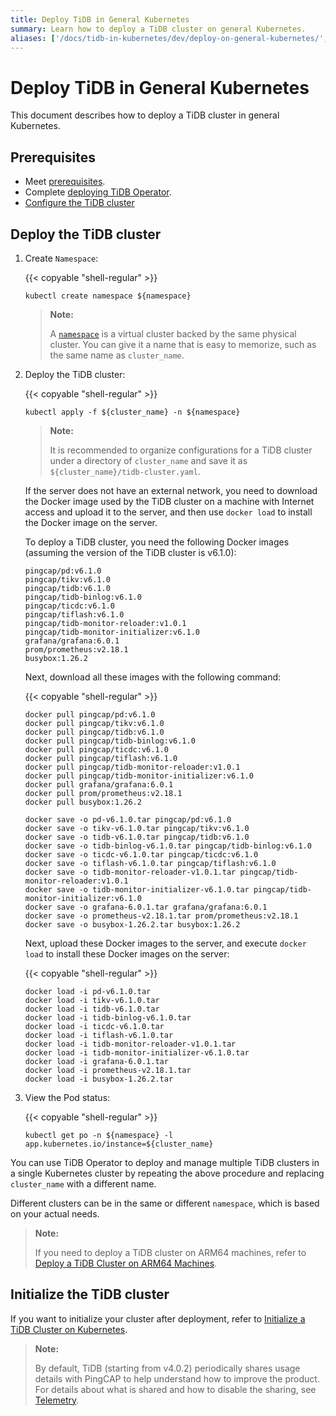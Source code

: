 ```yaml
---
title: Deploy TiDB in General Kubernetes
summary: Learn how to deploy a TiDB cluster on general Kubernetes.
aliases: ['/docs/tidb-in-kubernetes/dev/deploy-on-general-kubernetes/','/tidb-in-kubernetes/dev/deploy-tidb-enterprise-edition']
---
```


# Deploy TiDB in General Kubernetes

This document describes how to deploy a TiDB cluster in general Kubernetes.

## Prerequisites

- Meet [prerequisites](prerequisites.md).
- Complete [deploying TiDB Operator](deploy-tidb-operator.md).
- [Configure the TiDB cluster](configure-a-tidb-cluster.md)

## Deploy the TiDB cluster

1. Create `Namespace`:

    {{< copyable "shell-regular" >}}

    ``` shell
    kubectl create namespace ${namespace}
    ```

    > **Note:**
    >
    > A [`namespace`](https://kubernetes.io/docs/concepts/overview/working-with-objects/namespaces/) is a virtual cluster backed by the same physical cluster. You can give it a name that is easy to memorize, such as the same name as `cluster_name`.

2. Deploy the TiDB cluster:

    {{< copyable "shell-regular" >}}

    ``` shell
    kubectl apply -f ${cluster_name} -n ${namespace}
    ```

    > **Note:**
    >
    > It is recommended to organize configurations for a TiDB cluster under a directory of `cluster_name` and save it as `${cluster_name}/tidb-cluster.yaml`.

    If the server does not have an external network, you need to download the Docker image used by the TiDB cluster on a machine with Internet access and upload it to the server, and then use `docker load` to install the Docker image on the server.

    To deploy a TiDB cluster, you need the following Docker images (assuming the version of the TiDB cluster is v6.1.0):

    ```shell
    pingcap/pd:v6.1.0
    pingcap/tikv:v6.1.0
    pingcap/tidb:v6.1.0
    pingcap/tidb-binlog:v6.1.0
    pingcap/ticdc:v6.1.0
    pingcap/tiflash:v6.1.0
    pingcap/tidb-monitor-reloader:v1.0.1
    pingcap/tidb-monitor-initializer:v6.1.0
    grafana/grafana:6.0.1
    prom/prometheus:v2.18.1
    busybox:1.26.2
    ```

    Next, download all these images with the following command:

    {{< copyable "shell-regular" >}}

    ```shell
    docker pull pingcap/pd:v6.1.0
    docker pull pingcap/tikv:v6.1.0
    docker pull pingcap/tidb:v6.1.0
    docker pull pingcap/tidb-binlog:v6.1.0
    docker pull pingcap/ticdc:v6.1.0
    docker pull pingcap/tiflash:v6.1.0
    docker pull pingcap/tidb-monitor-reloader:v1.0.1
    docker pull pingcap/tidb-monitor-initializer:v6.1.0
    docker pull grafana/grafana:6.0.1
    docker pull prom/prometheus:v2.18.1
    docker pull busybox:1.26.2

    docker save -o pd-v6.1.0.tar pingcap/pd:v6.1.0
    docker save -o tikv-v6.1.0.tar pingcap/tikv:v6.1.0
    docker save -o tidb-v6.1.0.tar pingcap/tidb:v6.1.0
    docker save -o tidb-binlog-v6.1.0.tar pingcap/tidb-binlog:v6.1.0
    docker save -o ticdc-v6.1.0.tar pingcap/ticdc:v6.1.0
    docker save -o tiflash-v6.1.0.tar pingcap/tiflash:v6.1.0
    docker save -o tidb-monitor-reloader-v1.0.1.tar pingcap/tidb-monitor-reloader:v1.0.1
    docker save -o tidb-monitor-initializer-v6.1.0.tar pingcap/tidb-monitor-initializer:v6.1.0
    docker save -o grafana-6.0.1.tar grafana/grafana:6.0.1
    docker save -o prometheus-v2.18.1.tar prom/prometheus:v2.18.1
    docker save -o busybox-1.26.2.tar busybox:1.26.2
    ```

    Next, upload these Docker images to the server, and execute `docker load` to install these Docker images on the server:

    {{< copyable "shell-regular" >}}

    ```shell
    docker load -i pd-v6.1.0.tar
    docker load -i tikv-v6.1.0.tar
    docker load -i tidb-v6.1.0.tar
    docker load -i tidb-binlog-v6.1.0.tar
    docker load -i ticdc-v6.1.0.tar
    docker load -i tiflash-v6.1.0.tar
    docker load -i tidb-monitor-reloader-v1.0.1.tar
    docker load -i tidb-monitor-initializer-v6.1.0.tar
    docker load -i grafana-6.0.1.tar
    docker load -i prometheus-v2.18.1.tar
    docker load -i busybox-1.26.2.tar
    ```

3. View the Pod status:

    {{< copyable "shell-regular" >}}

    ``` shell
    kubectl get po -n ${namespace} -l app.kubernetes.io/instance=${cluster_name}
    ```

You can use TiDB Operator to deploy and manage multiple TiDB clusters in a single Kubernetes cluster by repeating the above procedure and replacing `cluster_name` with a different name.

Different clusters can be in the same or different `namespace`, which is based on your actual needs.

> **Note:**
>
> If you need to deploy a TiDB cluster on ARM64 machines, refer to [Deploy a TiDB Cluster on ARM64 Machines](deploy-cluster-on-arm64.md).

## Initialize the TiDB cluster

If you want to initialize your cluster after deployment, refer to [Initialize a TiDB Cluster on Kubernetes](initialize-a-cluster.md).

> **Note:**
>
> By default, TiDB (starting from v4.0.2) periodically shares usage details with PingCAP to help understand how to improve the product. For details about what is shared and how to disable the sharing, see [Telemetry](https://docs.pingcap.com/tidb/stable/telemetry).
